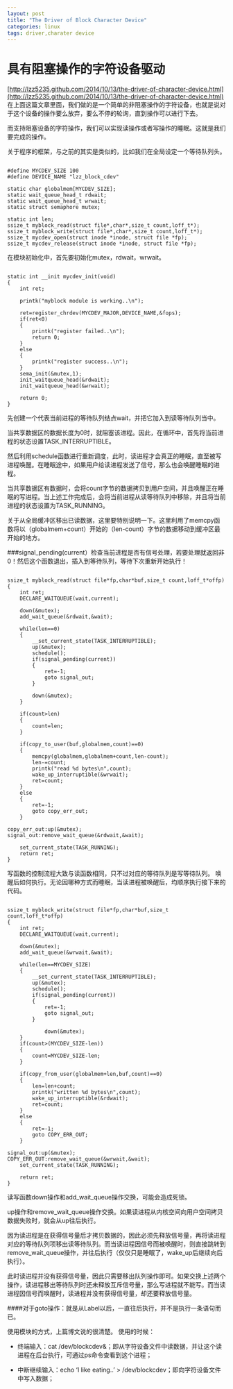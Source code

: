 ```yaml
---
layout: post
title: "The Driver of Block Character Device"
categories: linux
tags: driver,charater device
---
```

具有阻塞操作的字符设备驱动
==========================
[http://lzz5235.github.com/2014/10/13/the-driver-of-character-device.html](http://lzz5235.github.com/2014/10/13/the-driver-of-character-device.html)
在上面这篇文章里面，我们做的是一个简单的非阻塞操作的字符设备，也就是说对于这个设备的操作要么放弃，要么不停的轮询，直到操作可以进行下去。

而支持阻塞设备的字符操作，我们可以实现读操作或者写操作的睡眠。这就是我们要完成的操作。

关于程序的框架，与之前的其实是类似的，比如我们在全局设定一个等待队列头。

<pre><code>
#define MYCDEV_SIZE 100
#define DEVICE_NAME "lzz_block_cdev"
 
static char globalmem[MYCDEV_SIZE];
static wait_queue_head_t rdwait;
static wait_queue_head_t wrwait;
static struct semaphore mutex;
 
static int len;
ssize_t myblock_read(struct file*,char*,size_t count,loff_t*);
ssize_t myblock_write(struct file*,char*,size_t count,loff_t*);
ssize_t mycdev_open(struct inode *inode, struct file *fp);
ssize_t mycdev_release(struct inode *inode, struct file *fp);
</code></pre>

在模块初始化中，首先要初始化mutex，rdwait，wrwait。

<pre><code>
static int __init mycdev_init(void)
{
    int ret;
 
    printk("myblock module is working..\n");
 
    ret=register_chrdev(MYCDEV_MAJOR,DEVICE_NAME,&fops);
    if(ret<0)
    {
        printk("register failed..\n");
        return 0;
    }
    else
    {
        printk("register success..\n");
    }
    sema_init(&mutex,1);
    init_waitqueue_head(&rdwait);
    init_waitqueue_head(&wrwait);
 
    return 0;
}
</code></pre>

先创建一个代表当前进程的等待队列结点wait，并把它加入到读等待队列当中。

当共享数据区的数据长度为0时，就阻塞该进程。因此，在循环中，首先将当前进程的状态设置TASK_INTERRUPTIBLE。

然后利用schedule函数进行重新调度，此时，读进程才会真正的睡眠，直至被写进程唤醒。在睡眠途中，如果用户给读进程发送了信号，那么也会唤醒睡眠的进程。

当共享数据区有数据时，会将count字节的数据拷贝到用户空间，并且唤醒正在睡眠的写进程。当上述工作完成后，会将当前进程从读等待队列中移除，并且将当前进程的状态设置为TASK_RUNNING。

关于从全局缓冲区移出已读数据，这里要特别说明一下。这里利用了memcpy函数将以（globalmem+count）开始的（len-count）字节的数据移动到缓冲区最开始的地方。

###signal_pending(current）检查当前进程是否有信号处理，若要处理就返回非0！然后这个函数退出，插入到等待队列，等待下次重新开始执行！

<pre><code>
ssize_t myblock_read(struct file*fp,char*buf,size_t count,loff_t*offp)
{
    int ret;
    DECLARE_WAITQUEUE(wait,current);
 
    down(&mutex);
    add_wait_queue(&rdwait,&wait);
 
    while(len==0)
    {
        __set_current_state(TASK_INTERRUPTIBLE);
        up(&mutex);
        schedule();
        if(signal_pending(current))
        {
            ret=-1;
            goto signal_out;
        }
 
        down(&mutex);
    }
 
    if(count>len)
    {
        count=len;
    }
 
    if(copy_to_user(buf,globalmem,count)==0)
    {
        memcpy(globalmem,globalmem+count,len-count);
        len-=count;
        printk("read %d bytes\n",count);
        wake_up_interruptible(&wrwait);
        ret=count;
    }
    else
    {
        ret=-1;
        goto copy_err_out;
    }
 
copy_err_out:up(&mutex);
signal_out:remove_wait_queue(&rdwait,&wait);
 
    set_current_state(TASK_RUNNING);
    return ret;
}
</code></pre>

写函数的控制流程大致与读函数相同，只不过对应的等待队列是写等待队列。
唤醒后如何执行。无论因哪种方式而睡眠，当读进程被唤醒后，均顺序执行接下来的代码。

<pre><code>
ssize_t myblock_write(struct file*fp,char*buf,size_t count,loff_t*offp)
{
    int ret;
    DECLARE_WAITQUEUE(wait,current);
 
    down(&mutex);
    add_wait_queue(&wrwait,&wait);
 
    while(len==MYCDEV_SIZE)
    {
        __set_current_state(TASK_INTERRUPTIBLE);
        up(&mutex);
        schedule();
        if(signal_pending(current))
        {
            ret=-1;
            goto signal_out;
        }
 
            down(&mutex);
    }
    if(count>(MYCDEV_SIZE-len))
    {
        count=MYCDEV_SIZE-len;
    }
 
    if(copy_from_user(globalmem+len,buf,count)==0)
    {
        len=len+count;
        printk("written %d bytes\n",count);
        wake_up_interruptible(&rdwait);
        ret=count;
    }
    else
    {
        ret=-1;
        goto COPY_ERR_OUT;
    }
 
signal_out:up(&mutex);
COPY_ERR_OUT:remove_wait_queue(&wrwait,&wait);
    set_current_state(TASK_RUNNING);
 
    return ret;
}
</code></pre>

读写函数down操作和add_wait_queue操作交换，可能会造成死锁。

up操作和remove_wait_queue操作交换。如果读进程从内核空间向用户空间拷贝数据失败时，就会从up往后执行。

因为读进程是在获得信号量后才拷贝数据的，因此必须先释放信号量，再将读进程对应的等待队列项移出读等待队列。而当读进程因信号而被唤醒时，则直接跳转到remove_wait_queue操作，并往后执行（仅仅只是睡眠了，wake_up后继续向后执行）。

此时读进程并没有获得信号量，因此只需要移出队列操作即可。如果交换上述两个操作，读进程移出等待队列时还未释放互斥信号量，那么写进程就不能写。而当读进程因信号而唤醒时，读进程并没有获得信号量，却还要释放信号量。

####对于goto操作：就是从Label以后，一直往后执行，并不是执行一条语句而已。

使用模块的方式，上篇博文说的很清楚。
使用的时候：

* 终端输入：cat /dev/blockcdev&；即从字符设备文件中读数据，并让这个读进程在后台执行，可通过ps命令查看到这个进程；

* 中断继续输入：echo ‘I like eating..’ > /dev/blockcdev；即向字符设备文件中写入数据；
